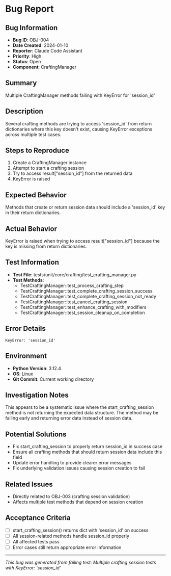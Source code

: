 # Bug Report

## Bug Information
- **Bug ID**: OBJ-004
- **Date Created**: 2024-01-10
- **Reporter**: Claude Code Assistant
- **Priority**: High
- **Status**: Open
- **Component**: CraftingManager

## Summary
Multiple CraftingManager methods failing with KeyError for 'session_id'

## Description
Several crafting methods are trying to access 'session_id' from return dictionaries where this key doesn't exist, causing KeyError exceptions across multiple test cases.

## Steps to Reproduce
1. Create a CraftingManager instance
2. Attempt to start a crafting session
3. Try to access result["session_id"] from the returned data
4. KeyError is raised

## Expected Behavior
Methods that create or return session data should include a 'session_id' key in their return dictionaries.

## Actual Behavior
KeyError is raised when trying to access result["session_id"] because the key is missing from return dictionaries.

## Test Information
- **Test File**: tests/unit/core/crafting/test_crafting_manager.py
- **Test Methods**: 
  - TestCraftingManager::test_process_crafting_step
  - TestCraftingManager::test_complete_crafting_session_success
  - TestCraftingManager::test_complete_crafting_session_not_ready
  - TestCraftingManager::test_cancel_crafting_session
  - TestCraftingManager::test_enhance_crafting_with_modifiers
  - TestCraftingManager::test_session_cleanup_on_completion

## Error Details
```
KeyError: 'session_id'
```

## Environment
- **Python Version**: 3.12.4
- **OS**: Linux
- **Git Commit**: Current working directory

## Investigation Notes
This appears to be a systematic issue where the start_crafting_session method is not returning the expected data structure. The method may be failing early and returning error data instead of session data.

## Potential Solutions
- Fix start_crafting_session to properly return session_id in success case
- Ensure all crafting methods that should return session data include this field
- Update error handling to provide clearer error messages
- Fix underlying validation issues causing session creation to fail

## Related Issues
- Directly related to OBJ-003 (crafting session validation)
- Affects multiple test methods that depend on session creation

## Acceptance Criteria
- [ ] start_crafting_session() returns dict with 'session_id' on success
- [ ] All session-related methods handle session_id properly
- [ ] All affected tests pass
- [ ] Error cases still return appropriate error information

---
*This bug was generated from failing test: Multiple crafting session tests with KeyError: 'session_id'*